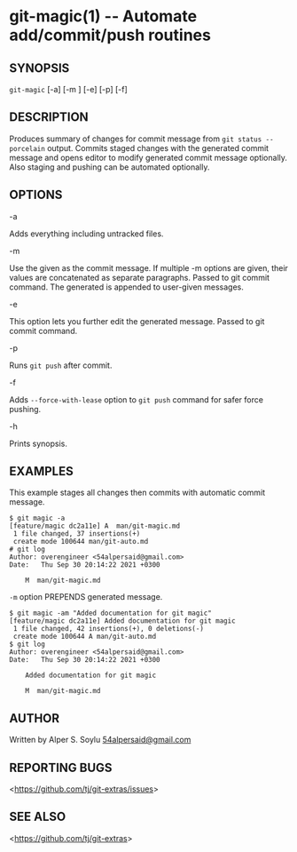git-magic(1) -- Automate add/commit/push routines
================================

## SYNOPSIS

`git-magic` [-a] [-m <msg>] [-e] [-p] [-f]

## DESCRIPTION

Produces summary of changes for commit message from `git status --porcelain` output.
Commits staged changes with the generated commit message and
opens editor to modify generated commit message optionally.
Also staging and pushing can be automated optionally.

## OPTIONS

-a

Adds everything including untracked files.

-m <msg>

Use the given <msg> as the commit message. If multiple -m options are given, their values are concatenated as separate paragraphs.
Passed to git commit command. The generated is appended to user-given messages.

-e

This option lets you further edit the generated message.
Passed to git commit command.

-p

Runs `git push` after commit.

-f

Adds `--force-with-lease` option to `git push` command for safer force pushing.

-h

Prints synopsis.

## EXAMPLES

This example stages all changes then commits with automatic commit message.

```
$ git magic -a
[feature/magic dc2a11e] A  man/git-magic.md
 1 file changed, 37 insertions(+)
 create mode 100644 man/git-auto.md
# git log
Author: overengineer <54alpersaid@gmail.com>
Date:   Thu Sep 30 20:14:22 2021 +0300

    M  man/git-magic.md
```

`-m` option PREPENDS generated message.

```
$ git magic -am "Added documentation for git magic"
[feature/magic dc2a11e] Added documentation for git magic
 1 file changed, 42 insertions(+), 0 deletions(-)
 create mode 100644 A man/git-auto.md
$ git log
Author: overengineer <54alpersaid@gmail.com>
Date:   Thu Sep 30 20:14:22 2021 +0300

    Added documentation for git magic
    
    M  man/git-magic.md
```

## AUTHOR

Written by Alper S. Soylu <54alpersaid@gmail.com>

## REPORTING BUGS

&lt;<https://github.com/tj/git-extras/issues>&gt;

## SEE ALSO

&lt;<https://github.com/tj/git-extras>&gt;
